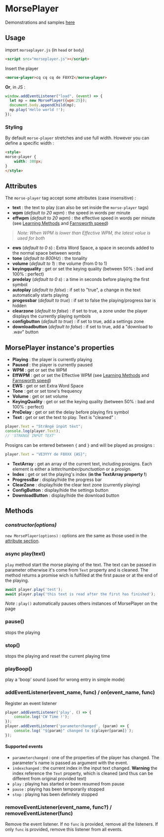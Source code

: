 # MorsePlayer

Demonstrations and samples [here](https://spasutto.github.io/cw-trainer/samples.html)

## Usage

import `morseplayer.js` (in `head` or `body`)
```HTML
<script src="morseplayer.js"></script>
```
Insert the player
```HTML
<morse-player>cq cq cq de F8XYZ</morse-player>
```
**Or**, in JS :
```Javascript
window.addEventListener("load", (event) => {
  let mp = new MorsePlayer({wpm:25});
  document.body.appendChild(mp);
  mp.play('Hello world !');
});
```
### Styling
By default `morse-player` stretches and use full width. However you can define a specific width :
```HTML
<style>
morse-player {
    width: 380px;
}
</style>
```

## Attributes
The `morse-player` tag accept some attributes (case insensitive) :
 - **text** : the text to play (can also be set inside the `morse-player` tags)
 - **wpm** (_default to 20 wpm_) : the speed in words per minute
 - **effwpm** (_default to 20 wpm_) : the effective speed in words per minute (see [Learning Methods](https://en.wikipedia.org/wiki/Morse_code#Learning_methods) and [Farnsworth speed](http://www.arrl.org/files/file/Technology/x9004008.pdf))
 > _Note: When WPM is lower than Effective WPM, the latest value is used for both_
 - **ews** (_default to 0 s_) : Extra Word Space, a space in seconds added to the normal space between words
 - **tone** (_default to 800Hz_) : the tonality
 - **volume** (_default to 1_) : the volume (from 0 to 1)
 - **keyingquality** : get or set the keying quality (between 50% : bad and 100% : perfect)
 - **predelay** (_default to 0 s_) : a time in seconds before playing the first symbol
 - **autoplay** (_default to false_) : if set to "true", a change in the text automatically starts playing
 - **progessbar** (_default to true_) : if set to false the playing/progress bar is hidden
 - **clearzone** (_default to false_) : if set to true, a zone under the player displays the currently playing symbols
 - **configbutton** (_default to true_) : if set to true, add a settings zone
 - **downloadbutton** (_default to false_) : if set to true, add a "download to .wav" button

## MorsePlayer instance's properties
 - **Playing** : the player is currently playing
 - **Paused** : the player is currently paused
 - **WPM** : get or set the WPM
 - **EffWPM** : get or set the Effective WPM (see [Learning Methods](https://en.wikipedia.org/wiki/Morse_code#Learning_methods) and [Farnsworth speed](http://www.arrl.org/files/file/Technology/x9004008.pdf))
 - **EWS** : get or set Extra Word Space
 - **Tone** : get or set tone's frequency
 - **Volume** : get or set volume
 - **KeyingQuality** : get or set the keying quality (between 50% : bad and 100% : perfect)
 - **PreDelay** : get or set the delay before playing firs symbol
 - **Text** : get or set the text to play. Text is "cleaned" :
```Javascript
player.Text = "StrÀngé ïnpùt tèxt";
console.log(player.Text);
// 'STRANGE INPUT TEXT'
```
Prosigns can be entered between `{` and `}` and will be played as prosigns :
```Javascript
player.Text = "VE3YYY de F8XXX {AS}";
```
 - **TextArray** : get an array of the current text, including prosigns. Each element is either a *letter/number/punctuation* or a *prosign*.
 - **Index** : get or set the playing's index (**in the TextArray property !**)
 - **ProgressBar** : display/hide the progress bar
 - **ClearZone** : display/hide the clear text zone (currently playing)
 - **ConfigButton** : display/hide the settings button
 - **DownloadButton** : display/hide the download button

## Methods
### _constructor(options)_
`new MorsePlayer(options)` : options are the same as those used in the [attribute section](#attributes).

### async play(text)
`play` method start the morse playing of the text. The text can be passed in parameter otherwise it's come from `Text` property and is cleaned. The method returns a promise wich is fulfilled at the first pause or at the end of the playing.
```Javascript
await player.play('test');
await player.play('this text is read after the first has finished');
```
_Note_ : `play()` automatically pauses others instances of MorsePlayer on the page

### pause()
stops the playing

### stop()
stops the playing and reset the current playing time

### playBoop()
play a 'boop' sound (used for wrong entry in simple mode)

### addEventListener(event_name, func) / on(event_name, func)
Register an event listener
```Javascript
player.addEventListener('play', () => {
    console.log('CW Time !');
});
player.addEventListener('parameterchanged', (param) => {
    console.log(`"${param}" changed to ${player[param]}`);
});
```
#### Supported events
 - `parameterchanged` : one of the properties of the player has changed. The parameter's name is passed as argument with the event.
 - `indexchanged` : the current index in the input text changed. **Warning** the index reference the `Text` property, which is cleaned (and thus can be different from original provided text)
 - `play` : playing has started or been resumed from pause
 - `pause` : playing has been temporarily stopped
 - `stop` : playing has been definitely stopped

### removeEventListener(event_name, func?) / removeEventListener(func)
Remove the event listener. If no `func` is provided, remove all the listeners. If only `func` is provided, remove this listener from all events.
